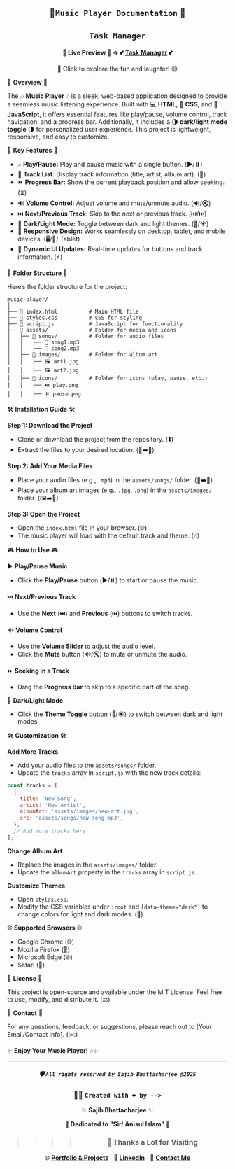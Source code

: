 <div align="center">

## 🎵`Music Player Documentation` 🎵

## `Task Manager`

#### 🌟 **Live Preview** 🌟 → 💕 [**Task Manager**](https://jstaskmanager2025.netlify.app/) 💕

🎉 Click to explore the fun and laughter! 😄

</div>

🌟 **Overview** 🌟

The 🎶 **Music Player** 🎶 is a sleek, web-based application designed to provide a seamless music listening experience. Built with 💻 **HTML**, 🎨 **CSS**, and 🚀 **JavaScript**, it offers essential features like play/pause, volume control, track navigation, and a progress bar. Additionally, it includes a 🌗 **dark/light mode toggle** 🌗 for personalized user experience. This project is lightweight, responsive, and easy to customize.

🚀 **Key Features** 🚀

- 🎶 **Play/Pause:** Play and pause music with a single button. (▶️/⏸️)
- 📜 **Track List:** Display track information (title, artist, album art). (📄)
- ⏩ **Progress Bar:** Show the current playback position and allow seeking. (⏳)
- 🔊 **Volume Control:** Adjust volume and mute/unmute audio. (🔊/🔇)
- ⏭️ **Next/Previous Track:** Skip to the next or previous track. (⏭️/⏮️)
- 🌙 **Dark/Light Mode:** Toggle between dark and light themes. (🌙/☀️)
- 📱 **Responsive Design:** Works seamlessly on desktop, tablet, and mobile devices. (🖥️/📱/ Tablet)
- 🔄 **Dynamic UI Updates:** Real-time updates for buttons and track information. (⚡)

📂 **Folder Structure** 📂

Here’s the folder structure for the project:

    music-player/
    │
    ├── 📄 index.html          # Main HTML file
    ├── 📄 styles.css          # CSS for styling
    ├── 📄 script.js           # JavaScript for functionality
    ├── 📂 assets/             # Folder for media and icons
    │   ├── 📂 songs/          # Folder for audio files
    │   │   ├── 🎵 song1.mp3
    │   │   ├── 🎵 song2.mp3
    │   ├── 📂 images/         # Folder for album art
    │   │   ├── 🖼️ art1.jpg
    │   │   ├── 🖼️ art2.jpg
    │   ├── 📂 icons/          # Folder for icons (play, pause, etc.)
    │   │   ├── ⏯️ play.png
    │   │   ├── ⏸️ pause.png

🛠️ **Installation Guide** 🛠️

**Step 1: Download the Project**

- Clone or download the project from the repository. (⬇️)
- Extract the files to your desired location. (📂➡️📁)

**Step 2: Add Your Media Files**

- Place your audio files (e.g., `.mp3`) in the `assets/songs/` folder. (🎵➡️📂)
- Place your album art images (e.g., `.jpg`, `.png`) in the `assets/images/` folder. (🖼️➡️📂)

**Step 3: Open the Project**

- Open the `index.html` file in your browser. (🌐)
- The music player will load with the default track and theme. (🎶)

🎮 **How to Use** 🎮

▶️ **Play/Pause Music**

- Click the **Play/Pause** button (▶️/⏸️) to start or pause the music.

⏭️ **Next/Previous Track**

- Use the **Next** (⏭️) and **Previous** (⏮️) buttons to switch tracks.

🔊 **Volume Control**

- Use the **Volume Slider** to adjust the audio level.
- Click the **Mute** button (🔊/🔇) to mute or unmute the audio.

⏩ **Seeking in a Track**

- Drag the **Progress Bar** to skip to a specific part of the song.

🌙 **Dark/Light Mode**

- Click the **Theme Toggle** button (🌙/☀️) to switch between dark and light modes.

🛠️ **Customization** 🛠️

**Add More Tracks**

- Add your audio files to the `assets/songs/` folder.
- Update the `tracks` array in `script.js` with the new track details:

```javascript
const tracks = [
  {
    title: 'New Song',
    artist: 'New Artist',
    albumArt: 'assets/images/new-art.jpg',
    src: 'assets/songs/new-song.mp3',
  },
  // Add more tracks here
];
```

**Change Album Art**

- Replace the images in the `assets/images/` folder.
- Update the `albumArt` property in the `tracks` array in `script.js`.

**Customize Themes**

- Open `styles.css`.
- Modify the CSS variables under `:root` and `[data-theme="dark"]` to change colors for light and dark modes. (🎨)

🌐 **Supported Browsers** 🌐

- Google Chrome (🌐)
- Mozilla Firefox (🦊)
- Microsoft Edge (🌐)
- Safari (🍎)

📜 **License** 📜

This project is open-source and available under the MIT License. Feel free to use, modify, and distribute it. (⚖️)

📧 **Contact** 📧

For any questions, feedback, or suggestions, please reach out to [Your Email/Contact Info]. (✉️)

✨ **Enjoy Your Music Player!** 🎶✨

---

<div align="center">

##### 🛡️ `All rights reserved by Sajib Bhattacharjee @2025`

### 👨‍💻 `Created with ❤️ by -->`

✨ **Sajib Bhattacharjee** ✨

**💖 Dedicated to "Sir! Anisul Islam" 💖**

> > > > ### 🙏 Thanks a Lot for Visiting

🌐 [**Portfolio & Projects**](https://github.com/Sajib-Bhattacharjee)  
💼 [**LinkedIn**](https://www.linkedin.com/in/sajib-bhattacharjee-42682a178/)  
📧 [**Contact Me**](mailto:sajibbhattacjarjee2000@gmail.com)

</div>
